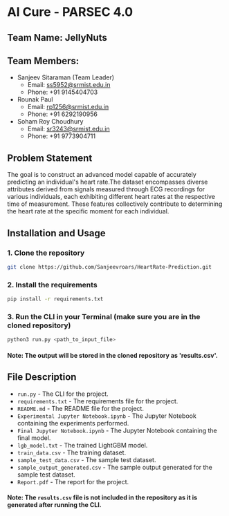 # AI Cure - PARSEC 4.0

## Team Name: JellyNuts
## Team Members:
- Sanjeev Sitaraman (Team Leader)
  - Email: ss5952@srmist.edu.in
  - Phone: +91 9145404703
- Rounak Paul
  - Email: rp1256@srmist.edu.in
  - Phone: +91 6292190956
- Soham Roy Choudhury
  - Email: sr3243@srmist.edu.in
  - Phone: +91 9773904711

## Problem Statement
The goal is to construct an advanced model capable of accurately predicting an individual's heart rate.The dataset encompasses diverse attributes derived from signals measured through ECG recordings for various individuals, each exhibiting different heart rates at the respective time of measurement. These features collectively contribute to determining the heart rate at the specific moment for each individual.

## Installation and Usage
### 1. Clone the repository
```bash
git clone https://github.com/Sanjeevroars/HeartRate-Prediction.git
```
### 2. Install the requirements
```bash
pip install -r requirements.txt
```
### 3. Run the CLI in your Terminal (make sure you are in the cloned repository)
```bash
python3 run.py <path_to_input_file>
```

#### Note: The output will be stored in the cloned repository as 'results.csv'.

## File Description
- `run.py` - The CLI for the project.
- `requirements.txt` - The requirements file for the project.
- `README.md` - The README file for the project.
- `Experimental Jupyter Notebook.ipynb` - The Jupyter Notebook containing the experiments performed.
- `Final Jupyter Notebook.ipynb` - The Jupyter Notebook containing the final model.
- `lgb_model.txt` - The trained LightGBM model.
- `train_data.csv` - The training dataset.
- `sample_test_data.csv` - The sample test dataset.
- `sample_output_generated.csv` - The sample output generated for the sample test dataset.
- `Report.pdf` - The report for the project.

#### Note: The `results.csv` file is not included in the repository as it is generated after running the CLI.